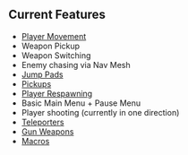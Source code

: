 
## Current Features ##

- [Player Movement](./features/playermovement.md)
- Weapon Pickup
- Weapon Switching
- Enemy chasing via Nav Mesh
- [Jump Pads](./features/jumppads.md)
- [Pickups](./features/pickup.md)
- [Player Respawning](./features/playerrespawning.md)
- Basic Main Menu + Pause Menu
- Player shooting (currently in one direction)
- [Teleporters](./features/teleporters.md)
- [Gun Weapons](./features/gunweapons.md)
- [Macros](.features/macros.md)
